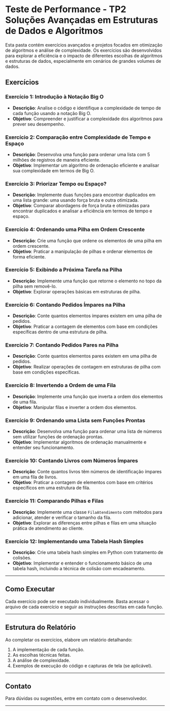 # Teste de Performance - TP2 Soluções Avançadas em Estruturas de Dados e Algoritmos

Esta pasta contém exercícios avançados e projetos focados em otimização de algoritmos e análise de complexidade. Os exercícios são desenvolvidos para explorar a eficiência e o impacto de diferentes escolhas de algoritmos e estruturas de dados, especialmente em cenários de grandes volumes de dados.

## Exercícios

### Exercício 1: Introdução à Notação Big O
- **Descrição**: Analise o código e identifique a complexidade de tempo de cada função usando a notação Big O.
- **Objetivo**: Compreender e justificar a complexidade dos algoritmos para prever seu desempenho.

### Exercício 2: Comparação entre Complexidade de Tempo e Espaço
- **Descrição**: Desenvolva uma função para ordenar uma lista com 5 milhões de registros de maneira eficiente.
- **Objetivo**: Implementar um algoritmo de ordenação eficiente e analisar sua complexidade em termos de Big O.

### Exercício 3: Priorizar Tempo ou Espaço?
- **Descrição**: Implemente duas funções para encontrar duplicados em uma lista grande: uma usando força bruta e outra otimizada.
- **Objetivo**: Comparar abordagens de força bruta e otimizadas para encontrar duplicados e analisar a eficiência em termos de tempo e espaço.

### Exercício 4: Ordenando uma Pilha em Ordem Crescente
- **Descrição**: Crie uma função que ordene os elementos de uma pilha em ordem crescente.
- **Objetivo**: Praticar a manipulação de pilhas e ordenar elementos de forma eficiente.

### Exercício 5: Exibindo a Próxima Tarefa na Pilha
- **Descrição**: Implemente uma função que retorne o elemento no topo da pilha sem removê-lo.
- **Objetivo**: Explorar operações básicas em estruturas de pilha.

### Exercício 6: Contando Pedidos Ímpares na Pilha
- **Descrição**: Conte quantos elementos ímpares existem em uma pilha de pedidos.
- **Objetivo**: Praticar a contagem de elementos com base em condições específicas dentro de uma estrutura de pilha.

### Exercício 7: Contando Pedidos Pares na Pilha
- **Descrição**: Conte quantos elementos pares existem em uma pilha de pedidos.
- **Objetivo**: Realizar operações de contagem em estruturas de pilha com base em condições específicas.

### Exercício 8: Invertendo a Ordem de uma Fila
- **Descrição**: Implemente uma função que inverta a ordem dos elementos de uma fila.
- **Objetivo**: Manipular filas e inverter a ordem dos elementos.

### Exercício 9: Ordenando uma Lista sem Funções Prontas
- **Descrição**: Desenvolva uma função para ordenar uma lista de números sem utilizar funções de ordenação prontas.
- **Objetivo**: Implementar algoritmos de ordenação manualmente e entender seu funcionamento.

### Exercício 10: Contando Livros com Números Ímpares
- **Descrição**: Conte quantos livros têm números de identificação ímpares em uma fila de livros.
- **Objetivo**: Praticar a contagem de elementos com base em critérios específicos em uma estrutura de fila.

### Exercício 11: Comparando Pilhas e Filas
- **Descrição**: Implemente uma classe `FilaAtendimento` com métodos para adicionar, atender e verificar o tamanho da fila.
- **Objetivo**: Explorar as diferenças entre pilhas e filas em uma situação prática de atendimento ao cliente.

### Exercício 12: Implementando uma Tabela Hash Simples
- **Descrição**: Crie uma tabela hash simples em Python com tratamento de colisões.
- **Objetivo**: Implementar e entender o funcionamento básico de uma tabela hash, incluindo a técnica de colisão com encadeamento.

---

## Como Executar

Cada exercício pode ser executado individualmente. Basta acessar o arquivo de cada exercício e seguir as instruções descritas em cada função.

---

## Estrutura do Relatório

Ao completar os exercícios, elabore um relatório detalhando:
1. A implementação de cada função.
2. As escolhas técnicas feitas.
3. A análise de complexidade.
4. Exemplos de execução do código e capturas de tela (se aplicável).

---

## Contato

Para dúvidas ou sugestões, entre em contato com o desenvolvedor.

---

